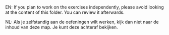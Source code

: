 EN: If you plan to work on the exercises independently, please avoid looking at the content of this folder. You can review it afterwards.

NL: Als je zelfstandig aan de oefeningen wilt werken, kijk dan niet naar de inhoud van deze map. Je kunt deze achteraf bekijken.